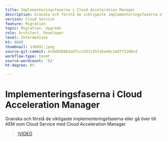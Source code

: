 ```yaml
---
title: Implementeringsfaserna i Cloud Acceleration Manager
description: Granska och förstå de viktigaste implementeringsfaserna eller gå över till AEM som Cloud Service med Cloud Acceleration Manager.
version: Cloud Service
feature: Migration
topic: Migration, Upgrade
role: Architect, Developer
level: Intermediate
kt: 8660
thumbnail: 336691.jpeg
source-git-commit: 4c9d836881ad7cccd31c55fa5eddc24dff1200cd
workflow-type: tm+mt
source-wordcount: '52'
ht-degree: 0%

---
```



# Implementeringsfaserna i Cloud Acceleration Manager

Granska och förstå de viktigaste implementeringsfaserna eller gå över till AEM som Cloud Service med Cloud Acceleration Manager.

>[!VIDEO](https://video.tv.adobe.com/v/336691/?quality=12&learn=on)
